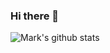 ### Hi there 👋

![Mark's github stats](https://github-readme-stats.vercel.app/api?username=mvdnbrk)
